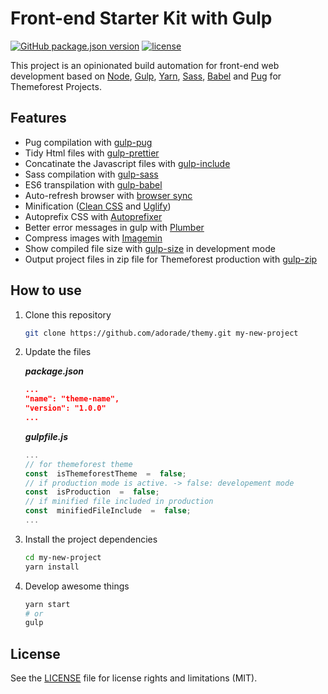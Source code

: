 # Front-end Starter Kit with Gulp

[![GitHub package.json version](https://img.shields.io/github/package-json/v/adorade/themy.svg?label=&color=green&logo=github)](https://github.com/adorade/themy/blob/master/package.json)
[![license](https://img.shields.io/github/license/adorade/themy.svg?label=)](https://mit-license.org)

This project is an opinionated build automation for front-end web development based on [Node](https://nodejs.org/), [Gulp](http://gulpjs.com/), [Yarn](https://yarnpkg.com/), [Sass](http://sass-lang.com/), [Babel](https://babeljs.io/) and [Pug](https://pugjs.org/) for Themeforest Projects.

## Features

- Pug compilation with [gulp-pug](https://www.npmjs.com/package/gulp-pug)
- Tidy Html files with [gulp-prettier](https://www.npmjs.com/package/gulp-prettier)
- Concatinate the Javascript files with [gulp-include](https://www.npmjs.com/package/gulp-include)
- Sass compilation with [gulp-sass](https://www.npmjs.com/package/gulp-sass)
- ES6 transpilation with [gulp-babel](https://www.npmjs.com/package/gulp-babel)
- Auto-refresh browser with [browser sync](https://www.npmjs.com/package/browser-sync)
- Minification ([Clean CSS](https://www.npmjs.com/package/gulp-clean-css) and [Uglify](https://www.npmjs.com/package/gulp-uglify))
- Autoprefix CSS with [Autoprefixer](https://www.npmjs.com/package/gulp-autoprefixer)
- Better error messages in gulp with [Plumber](https://www.npmjs.com/package/gulp-plumber)
- Compress images with [Imagemin](https://www.npmjs.com/package/gulp-imagemin)
- Show compiled file size with [gulp-size](https://www.npmjs.com/package/gulp-size) in development mode
- Output project files in zip file for Themeforest production with [gulp-zip](https://www.npmjs.com/package/gulp-zip)

## How to use

1. Clone this repository

    ```bash
    git clone https://github.com/adorade/themy.git my-new-project
    ```

2. Update the files

    **_package.json_**

    ```json
    ...
    "name": "theme-name",
    "version": "1.0.0"
    ...
    ```

    **_gulpfile.js_**

    ```javascript
    ...
    // for themeforest theme
    const  isThemeforestTheme  =  false;
    // if production mode is active. -> false: developement mode
    const  isProduction  =  false;
    // if minified file included in production
    const  minifiedFileInclude  =  false;
    ...
    ```

3. Install the project dependencies

    ```bash
    cd my-new-project
    yarn install
    ```

4. Develop awesome things

    ```bash
    yarn start
    # or
    gulp
    ```
  
## License  
  
See the [LICENSE](LICENSE) file for license rights and limitations (MIT).
